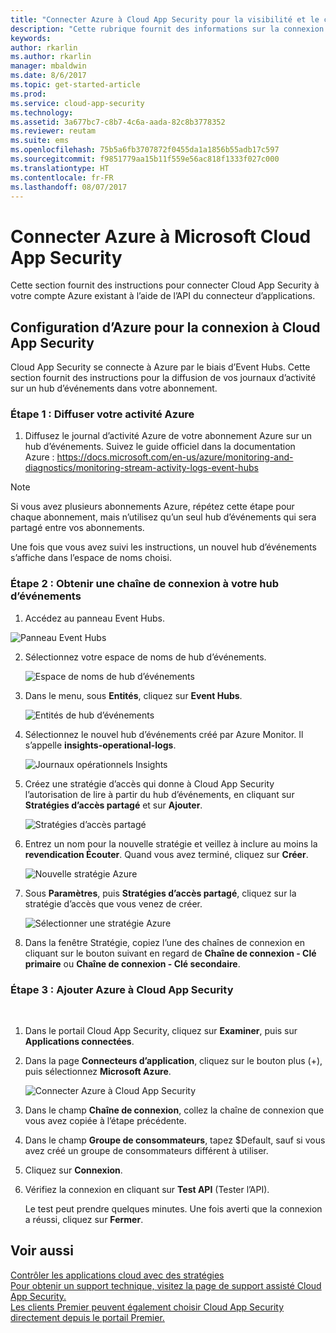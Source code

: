 ```yaml
---
title: "Connecter Azure à Cloud App Security pour la visibilité et le contrôle d’utilisation | Microsoft Docs"
description: "Cette rubrique fournit des informations sur la connexion d’Azure à Cloud App Security à l’aide du connecteur API."
keywords: 
author: rkarlin
ms.author: rkarlin
manager: mbaldwin
ms.date: 8/6/2017
ms.topic: get-started-article
ms.prod: 
ms.service: cloud-app-security
ms.technology: 
ms.assetid: 3a677bc7-c8b7-4c6a-aada-82c8b3778352
ms.reviewer: reutam
ms.suite: ems
ms.openlocfilehash: 75b5a6fb3707872f0455da1a1856b55adb17c597
ms.sourcegitcommit: f9851779aa15b11f559e56ac818f1333f027c000
ms.translationtype: HT
ms.contentlocale: fr-FR
ms.lasthandoff: 08/07/2017
---
```

# <a name="connect-azure-to-microsoft-cloud-app-security"></a>Connecter Azure à Microsoft Cloud App Security

Cette section fournit des instructions pour connecter Cloud App Security à votre compte Azure existant à l’aide de l’API du connecteur d’applications.  
  
## <a name="setting-up-azure-for-connection-to-cloud-app-security"></a>Configuration d’Azure pour la connexion à Cloud App Security

Cloud App Security se connecte à Azure par le biais d’Event Hubs. Cette section fournit des instructions pour la diffusion de vos journaux d’activité sur un hub d’événements dans votre abonnement. 

### <a name="step-1-stream-your-azure-activity"></a>Étape 1 : Diffuser votre activité Azure

1.  Diffusez le journal d’activité Azure de votre abonnement Azure sur un hub d’événements. Suivez le guide officiel dans la documentation Azure : https://docs.microsoft.com/en-us/azure/monitoring-and-diagnostics/monitoring-stream-activity-logs-event-hubs

 > [!NOTE]
 > Si vous avez plusieurs abonnements Azure, répétez cette étape pour chaque abonnement, mais n’utilisez qu’un seul hub d’événements qui sera partagé entre vos abonnements.

 Une fois que vous avez suivi les instructions, un nouvel hub d’événements s’affiche dans l’espace de noms choisi.

### <a name="step-2-get-a-connection-string-to-your-event-hub"></a>Étape 2 : Obtenir une chaîne de connexion à votre hub d’événements

1.  Accédez au panneau Event Hubs.
  
   ![Panneau Event Hubs](media/azure-event-hubs.png "Event Hubs Azure")

2.  Sélectionnez votre espace de noms de hub d’événements.
  
    ![Espace de noms de hub d’événements](media/azure-namespace.png "Espace de noms Azure")

3.  Dans le menu, sous **Entités**, cliquez sur **Event Hubs**. 
  
    ![Entités de hub d’événements](media/azure-event-hubs-entities.png "Entités de hub d’événements Azure")

4.  Sélectionnez le nouvel hub d’événements créé par Azure Monitor. Il s’appelle **insights-operational-logs**.
  
    ![Journaux opérationnels Insights](media/azure-insight-operational-logs.png "Journaux opérationnels Insights Azure")

5. Créez une stratégie d’accès qui donne à Cloud App Security l’autorisation de lire à partir du hub d’événements, en cliquant sur **Stratégies d’accès partagé** et sur **Ajouter**.
  
    ![Stratégies d’accès partagé](media/azure-shared-access-policies.png "Stratégies d’accès partagé Azure")

6.  Entrez un nom pour la nouvelle stratégie et veillez à inclure au moins la **revendication Écouter**. Quand vous avez terminé, cliquez sur **Créer**.
  
    ![Nouvelle stratégie Azure](media/azure-new-policy.png "Créer une stratégie Azure")

7.  Sous **Paramètres**, puis **Stratégies d’accès partagé**, cliquez sur la stratégie d’accès que vous venez de créer.   
  
    ![Sélectionner une stratégie Azure](media/azure-select-policy.png "Sélectionner une stratégie Azure")

8. Dans la fenêtre Stratégie, copiez l’une des chaînes de connexion en cliquant sur le bouton suivant en regard de **Chaîne de connexion - Clé primaire** ou **Chaîne de connexion - Clé secondaire**.

### <a name="step-3-add-azure-to-cloud-app-security"></a>Étape 3 : Ajouter Azure à Cloud App Security
 
1.  Dans le portail Cloud App Security, cliquez sur **Examiner**, puis sur **Applications connectées**.  
  
3.  Dans la page **Connecteurs d’application**, cliquez sur le bouton plus (+), puis sélectionnez **Microsoft Azure**.  
  
     ![Connecter Azure à Cloud App Security](media/azure-connect-app.png "Connecter Azure")  
  
4.  Dans le champ **Chaîne de connexion**, collez la chaîne de connexion que vous avez copiée à l’étape précédente.  
  
5.  Dans le champ **Groupe de consommateurs**, tapez $Default, sauf si vous avez créé un groupe de consommateurs différent à utiliser.
  
6.  Cliquez sur **Connexion**.
8.  Vérifiez la connexion en cliquant sur **Test API** (Tester l’API).  
  
     Le test peut prendre quelques minutes. Une fois averti que la connexion a réussi, cliquez sur **Fermer**.  
  





## <a name="see-also"></a>Voir aussi  
[Contrôler les applications cloud avec des stratégies](control-cloud-apps-with-policies.md)   
[Pour obtenir un support technique, visitez la page de support assisté Cloud App Security.](http://support.microsoft.com/oas/default.aspx?prid=16031)   
[Les clients Premier peuvent également choisir Cloud App Security directement depuis le portail Premier.](https://premier.microsoft.com/)  
  
  